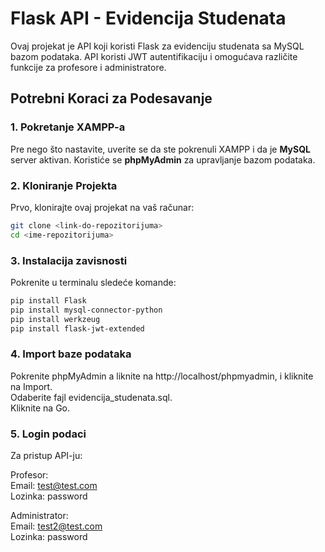 # Flask API - Evidencija Studenata

Ovaj projekat je API koji koristi Flask za evidenciju studenata sa MySQL bazom podataka. API koristi JWT autentifikaciju i omogućava različite funkcije za profesore i administratore.

## Potrebni Koraci za Podesavanje

### 1. Pokretanje XAMPP-a

Pre nego što nastavite, uverite se da ste pokrenuli XAMPP i da je **MySQL** server aktivan. Koristiće se **phpMyAdmin** za upravljanje bazom podataka.

### 2. Kloniranje Projekta

Prvo, klonirajte ovaj projekat na vaš računar:  

  ```sh
git clone <link-do-repozitorijuma>
cd <ime-repozitorijuma>
```

### 3. Instalacija zavisnosti

Pokrenite u terminalu sledeće komande:

  ```sh
pip install Flask  
pip install mysql-connector-python  
pip install werkzeug  
pip install flask-jwt-extended 
```
 
### 4. Import baze podataka

Pokrenite phpMyAdmin a liknite na http://localhost/phpmyadmin, i kliknite na Import.  
Odaberite fajl evidencija_studenata.sql.  
Kliknite na Go.  

### 5. Login podaci

Za pristup API-ju:  
  
Profesor:  
Email: test@test.com  
Lozinka: password  

Administrator:  
Email: test2@test.com  
Lozinka: password  
